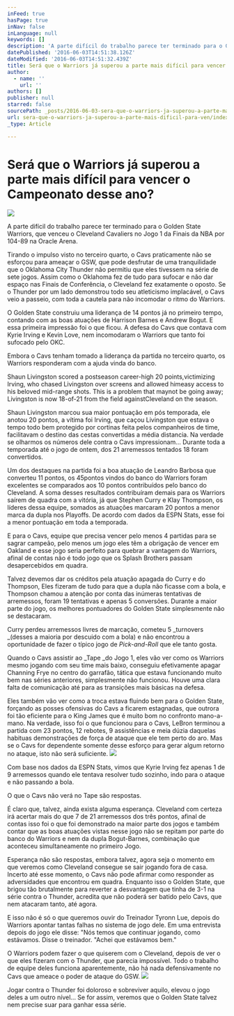 ```yaml
---
inFeed: true
hasPage: true
inNav: false
inLanguage: null
keywords: []
description: 'A parte difícil do trabalho parece ter terminado para o Golden State Warriors, que venceu o Cleveland Cavaliers no Jogo 1 da Finais da NBA por 104-89 na Oracle Arena.'
datePublished: '2016-06-03T14:51:38.126Z'
dateModified: '2016-06-03T14:51:32.439Z'
title: Será que o Warriors já superou a parte mais difícil para vencer o Campeonato desse ano?
author:
  - name: ''
    url: ''
authors: []
publisher: null
starred: false
sourcePath: _posts/2016-06-03-sera-que-o-warriors-ja-superou-a-parte-mais-dificil-para-ven.md
url: sera-que-o-warriors-ja-superou-a-parte-mais-dificil-para-ven/index.html
_type: Article

---
```

# Será que o Warriors já superou a parte mais difícil para vencer o Campeonato desse ano?
![](https://the-grid-user-content.s3-us-west-2.amazonaws.com/541946ea-aa6f-4e04-aaca-26c04f05cf23.jpg)

A parte difícil do trabalho parece ter terminado para o Golden State Warriors, que venceu o Cleveland Cavaliers no Jogo 1 da Finais da NBA por 104-89 na Oracle Arena.

Tirando o impulso visto no terceiro quarto, o Cavs praticamente não se esforçou para ameaçar o GSW, que pode desfrutar de uma tranquilidade que o Oklahoma City Thunder não permitiu que eles tivessem na série de sete jogos. Assim como o Oklahoma fez de tudo para sufocar e não dar espaço nas Finais de Conferência, o Cleveland fez exatamente o oposto. Se o Thunder por um lado demonstrou todo seu atleticismo implacável, o Cavs veio a passeio, com toda a cautela para não incomodar o ritmo do Warriors.

O Golden State construiu uma liderança de 14 pontos já no primeiro tempo, contando com as boas atuações de Harrison Barnes e Andrew Bogut. E essa primeira impressão foi o que ficou. A defesa do Cavs que contava com Kyrie Irving e Kevin Love, nem incomodaram o Warriors que tanto foi sufocado pelo OKC.

Embora o Cavs tenham tomado a liderança da partida no terceiro quarto, os Warriors responderam com a ajuda vinda do banco.

Shaun Livingston scored a postseason career-high 20 points,victimizing Irving, who chased Livingston over screens and allowed himeasy access to his beloved mid-range shots. This is a problem that maynot be going away; Livingston is now 18-of-21 from the field againstCleveland on the season.

Shaun Livingston marcou sua maior pontuação em pós temporada, ele anotou 20 pontos, a vítima foi Irving, que caçou Livingston que estava o tempo todo bem protegido por cortinas feita pelos companheiros de time, facilitavam o destino das cestas convertidas a média distancia. Na verdade se olharmos os números dele contra o Cavs impressionam... Durante toda a temporada até o jogo de ontem, dos 21 arremessos tentados 18 foram convertidos.

Um dos destaques na partida foi a boa atuação de Leandro Barbosa que converteu 11 pontos, os 45pontos vindos do banco do Warriors foram excelentes se comparados aos 10 pontos contribuídos pelo banco do Cleveland. A soma desses resultados contribuíram demais para os Warriors saírem de quadra com a vitória, já que Stephen Curry e Klay Thompson, os líderes dessa equipe, somados as atuações marcaram 20 pontos a menor marca da dupla nos Playoffs. De acordo com dados da ESPN Stats, esse foi a menor pontuação em toda a temporada.

E para o Cavs, equipe que precisa vencer pelo menos 4 partidas para se sagrar campeão, pelo menos um jogo eles têm a obrigação de vencer em Oakland e esse jogo seria perfeito para quebrar a vantagem do Warriors, afinal de contas não é todo jogo que os Splash Brothers passam desapercebidos em quadra.

Talvez devemos dar os créditos pela atuação apagada do Curry e do Thompson, Eles fizeram de tudo para que a dupla não ficasse com a bola, e Thompson chamou a atenção por conta das inúmeras tentativas de arremessos, foram 19 tentativas e apenas 5 conversões. Durante a maior parte do jogo, os melhores pontuadores do Golden State simplesmente não se destacaram.

Curry perdeu arremessos livres de marcação, cometeu 5 _turnovers _(desses a maioria por descuido com a bola) e não encontrou a oportunidade de fazer o típico jogo de _Pick-and-Roll_ que ele tanto gosta. 

Quando o Cavs assistir ao _Tape _do Jogo 1, eles vão ver como os Warriors mesmo jogando com seu time mais baixo, conseguiu efetivamente apagar Channing Frye no centro do garrafão, tática que estava funcionando muito bem nas séries anteriores, simplesmente não funcionou. Houve uma clara falta de comunicação até para as transições mais básicas na defesa.

Eles também vão ver como a troca estava fluindo bem para o Golden State, forçando as posses ofensivas do Cavs a ficarem estagnadas, que outrora foi tão eficiente para o King James que é muito bom no confronto mano-a-mano. Na verdade, isso foi o que funcionou para o Cavs, LeBron terminou a partida com 23 pontos, 12 rebotes, 9 assistências e meia dúzia daquelas habituas demonstrações de força de ataque que ele tem perto do aro. Mas se o Cavs for dependente somente desse esforço para gerar algum retorno no ataque, isto não será suficiente.
![](https://the-grid-user-content.s3-us-west-2.amazonaws.com/b507e031-eae9-463c-8afd-9842ea15df35.jpg)

Com base nos dados da ESPN Stats, vimos que Kyrie Irving fez apenas 1 de 9 arremessos quando ele tentava resolver tudo sozinho, indo para o ataque e não passando a bola.

O que o Cavs não verá no Tape são respostas.

É claro que, talvez, ainda exista alguma esperança. Cleveland com certeza irá acertar mais do que 7 de 21 arremessos dos três pontos, afinal de contas isso foi o que foi demonstrado na maior parte dos jogos e também contar que as boas atuações vistas nesse jogo não se repitam por parte do banco do Warriors e nem da dupla Bogut-Barnes, combinação que aconteceu simultaneamente no primeiro Jogo.

Esperança não são respostas, embora talvez, agora seja o momento em que veremos como Cleveland consegue se sair jogando fora de casa. Incerto até esse momento, o Cavs não pode afirmar como responder as adversidades que encontrou em quadra. Enquanto isso o Golden State, que brigou tão brutalmente para reverter a desvantagem que tinha de 3-1 na série contra o Thunder, acredita que não poderá ser batido pelo Cavs, que nem atacaram tanto, até agora.

E isso não é só o que queremos ouvir do Treinador Tyronn Lue, depois do Warriors apontar tantas falhas no sistema de jogo dele. Em uma entrevista depois do jogo ele disse: "Nós temos que continuar jogando, como estávamos. Disse o treinador. "Achei que estávamos bem."

O Warriors podem fazer o que quiserem com o Cleveland, depois de ver o que eles fizeram com o Thunder, que parecia impossível. Todo o trabalho de equipe deles funciona aparentemente, não há nada defensivamente no Cavs que ameace o poder de ataque do GSW.
![](https://the-grid-user-content.s3-us-west-2.amazonaws.com/97441026-e783-42e0-b9b2-11a97c6a13db.jpg)

Jogar contra o Thunder foi doloroso e sobreviver aquilo, elevou o jogo deles a um outro nível... Se for assim, veremos que o Golden State talvez nem precise suar para ganhar essa série.